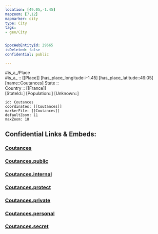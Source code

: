 ```yaml
---
location: [49.05,-1.45] 
mapzoom: [7,12] 
mapmarker: city 
type: City
tags:
- geo/City


SpocWebEntityId: 29665
isDeleted: false
confidential: public

---
```

#is_a_/Place  
#is_a_ :: [[Place]] 
[has_place_longitude::-1.45] 
[has_place_latitude::49.05] 
[name::Coutances] 
State ::  
Country :: [[France]]  
[StateId::] 
[Population::] 
[Unknown::] 


```leaflet
id: Coutances
coordinates: [[Coutances]] 
markerFile: [[Coutances]] 
defaultZoom: 11 
maxZoom: 18
```


## Confidential Links & Embeds: 

### [Coutances](/_Standards/Earth/Continent/Europe/Europe~West/France/regions~France/Normandie/departments~Normandie/Manche/communes~Manche/Coutances/cities~Coutances/Coutances.md) 

### [Coutances.public](/_public/Earth/Continent/Europe/Europe~West/France/regions~France/Normandie/departments~Normandie/Manche/communes~Manche/Coutances/cities~Coutances/Coutances.public.md) 

### [Coutances.internal](/_internal/Earth/Continent/Europe/Europe~West/France/regions~France/Normandie/departments~Normandie/Manche/communes~Manche/Coutances/cities~Coutances/Coutances.internal.md) 

### [Coutances.protect](/_protect/Earth/Continent/Europe/Europe~West/France/regions~France/Normandie/departments~Normandie/Manche/communes~Manche/Coutances/cities~Coutances/Coutances.protect.md) 

### [Coutances.private](/_private/Earth/Continent/Europe/Europe~West/France/regions~France/Normandie/departments~Normandie/Manche/communes~Manche/Coutances/cities~Coutances/Coutances.private.md) 

### [Coutances.personal](/_personal/Earth/Continent/Europe/Europe~West/France/regions~France/Normandie/departments~Normandie/Manche/communes~Manche/Coutances/cities~Coutances/Coutances.personal.md) 

### [Coutances.secret](/_secret/Earth/Continent/Europe/Europe~West/France/regions~France/Normandie/departments~Normandie/Manche/communes~Manche/Coutances/cities~Coutances/Coutances.secret.md)

